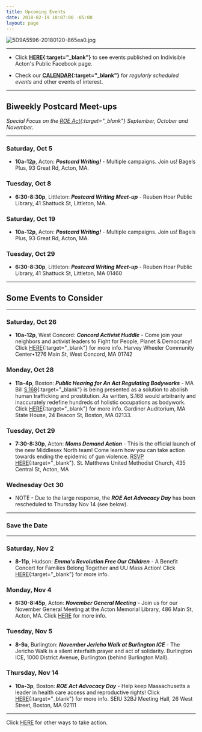 ```yaml
---
title: Upcoming Events
date: 2018-02-19 10:07:00 -05:00
layout: page
---
```


![5D9A5596-20180120-865ea0.jpg](/uploads/5D9A5596-20180120-865ea0.jpg)

---

* Click **[HERE](https://www.facebook.com/pg/IndivisibleActon/events/?ref=page_internal){:target="_blank"}** to see events published on Indivisible Acton's Public Facebook page.


* Check our **[CALENDAR](http://www.indivisibleacton.org/calendar.html){:target="_blank"}** for *regularly scheduled events* and other events of interest.

---

## Biweekly Postcard Meet-ups

*Special Focus on the [ROE Act](http://www.indivisibleacton.org/2019/09/23/support-the-roe-act.html){:target="_blank"} September, October and November*.

---

### Saturday, Oct 5

* **10a-12p**, Acton: ***Postcard Writing!*** - Multiple campaigns.  Join us!  Bagels Plus, 93 Great Rd, Acton, MA.

### Tuesday, Oct 8

* **6:30-8:30p**, Littleton: ***Postcard Writing Meet-up*** - Reuben Hoar Public Library, 41 Shattuck St, Littleton, MA.

### Saturday, Oct 19

* **10a-12p**, Acton: ***Postcard Writing!*** - Multiple campaigns.  Join us!  Bagels Plus, 93 Great Rd, Acton, MA.


### Tuesday, Oct 29

* **6:30-8:30p**, Littleton: ***Postcard Writing Meet-up*** - Reuben Hoar Public Library, 41 Shattuck St, Littleton, MA 01460

---

## Some Events to Consider

---
 
 
### Saturday, Oct 26

* **10a-12p**, West Concord:  ***Concord Activist Huddle*** - Come join your neighbors and activist leaders to Fight for People, Planet & Democracy!  Click [HERE](https://actionnetwork.org/events/concord-activist-huddle/?link_id=1){:target="_blank"} for more info.  Harvey Wheeler Community Center•1276 Main St, West Concord, MA 01742  

### Monday, Oct 28

* **11a-4p**, Boston:  ***Public Hearing for An Act Regulating Bodyworks*** - MA Bill [S.168](https://malegislature.gov/Bills/191/S168){:target="_blank"} is being presented as a solution to abolish human trafficking and prostitution.  As written, S.168 would arbitrarily and inaccurately redefine hundreds of holistic occupations as bodywork.  
Click [HERE](https://www.change.org/p/stop-s168-formerly-sd1840-protect-the-right-to-practice-teach-access-natural-healing-therapies-in-ma){:target="_blank"} for more info.  Gardiner Auditorium, MA State House, 24 Beacon St, Boston, MA 02133. 


### Tuesday, Oct 29  

* **7:30-8:30p**, Acton:  ***Moms Demand Action*** - This is the official launch of the new Middlesex North team!  Come learn how you can take action towards ending the epidemic of gun violence.  [RSVP HERE](https://northeast-moms.ngpvanhost.com/ngpvanforms/69604){:target="_blank"}.  St. Matthews United Methodist Church, 435 Central St, Acton, MA  

### Wednesday Oct 30

* NOTE - Due to the large response, the ***ROE Act Advocacy Day*** has been rescheduled to Thursday Nov 14 (see below).  

---
### Save the Date  
---
###  Saturday, Nov 2

* **8-11p**, Hudson:  ***Emma's Revolution Free Our Children*** - A Benefit Concert for Families Belong Together and UU Mass Action!  Click [HERE](https://www.facebook.com/events/2164138003883746/?active_tab=about){:target="_blank"} for more info.  

### Monday, Nov 4

* **6:30-8:45p**, Acton: ***November General Meeting*** - Join us for our November General Meeting at the Acton Memorial Library, 486 Main St, Acton, MA.  Click [HERE](http://www.indivisibleacton.org/2019/10/26/general-meeting-and-future-plans.html) for more info.  

### Tuesday, Nov 5

* **8-9a**, Burlington:  ***November Jericho Walk at Burlington ICE*** - The Jericho Walk is a silent interfaith prayer and act of solidarity.   Burlington ICE, 1000 District Avenue, Burlington (behind Burlington Mall).  

### Thursday, Nov 14  


* **10a-3p**, Boston:  ***ROE Act Advocacy Day*** - Help keep Massachusetts a leader in health care access and reproductive rights!  Click [HERE](https://www.facebook.com/events/2252709184837527/){:target="_blank"} for more info. SEIU 32BJ Meeting Hall, 26 West Street, Boston, MA 02111 

---


Click [HERE](http://www.indivisibleacton.org/take-action.html) for other ways to take action.